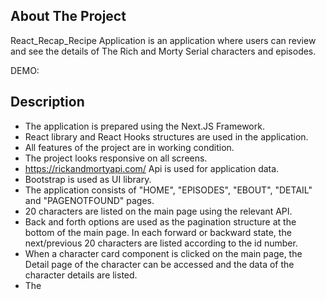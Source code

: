## About The Project
React_Recap_Recipe Application is an application where users can review and see the details of The Rich and Morty Serial characters and episodes.

DEMO: 

<!-- DESCRİPTİON -->
## Description
- The application is prepared using the Next.JS Framework.
- React library and React Hooks structures are used in the application.
- All features of the project are in working condition.
- The project looks responsive on all screens.
- https://rickandmortyapi.com/ Api is used for application data.
- Bootstrap is used as UI library.
- The application consists of "HOME", "EPISODES", "EBOUT", "DETAIL" and "PAGENOTFOUND" pages.
- 20 characters are listed on the main page using the relevant API.
- Back and forth options are used as the pagination structure at the bottom of the main page. In each forward or backward state, the next/previous 20 characters are listed according to the id number.
- When a character card component is clicked on the main page, the Detail page of the character can be accessed and the data of the character details are listed.
- The <title> information is given as the character title on the detail page.
- After 20 characters on the login page, other characters can be accessed from the pagination structure. Since the pagination structure is used, the desired virtual scroll is not used in the case.
- The detail page has been prepared with Server Side Rendering and is in dynamic working condition.
- Application dependencies are managed with npm package manager.

<p align="right">(<a href="#top">back to top</a>)</p>

<!-- PROJECT OUTCOME -->
## Project Outcome
![Project gif](food-search-app.gif)

# Getting Started with Create React App

This project was bootstrapped with [Create React App](https://github.com/facebook/create-react-app).

## Available Scripts

In the project directory, you can run:

### `yarn start`

Runs the app in the development mode.\
Open [http://localhost:3000](http://localhost:3000) to view it in your browser.

The page will reload when you make changes.\
You may also see any lint errors in the console.

### `yarn test`

Launches the test runner in the interactive watch mode.\
See the section about [running tests](https://facebook.github.io/create-react-app/docs/running-tests) for more information.

### `yarn build`

Builds the app for production to the `build` folder.\
It correctly bundles React in production mode and optimizes the build for the best performance.

The build is minified and the filenames include the hashes.\
Your app is ready to be deployed!

See the section about [deployment](https://facebook.github.io/create-react-app/docs/deployment) for more information.

### `yarn eject`

**Note: this is a one-way operation. Once you `eject`, you can't go back!**

If you aren't satisfied with the build tool and configuration choices, you can `eject` at any time. This command will remove the single build dependency from your project.

Instead, it will copy all the configuration files and the transitive dependencies (webpack, Babel, ESLint, etc) right into your project so you have full control over them. All of the commands except `eject` will still work, but they will point to the copied scripts so you can tweak them. At this point you're on your own.

You don't have to ever use `eject`. The curated feature set is suitable for small and middle deployments, and you shouldn't feel obligated to use this feature. However we understand that this tool wouldn't be useful if you couldn't customize it when you are ready for it.

## Learn More

You can learn more in the [Create React App documentation](https://facebook.github.io/create-react-app/docs/getting-started).

To learn React, check out the [React documentation](https://reactjs.org/).

### Code Splitting

This section has moved here: [https://facebook.github.io/create-react-app/docs/code-splitting](https://facebook.github.io/create-react-app/docs/code-splitting)

### Analyzing the Bundle Size

This section has moved here: [https://facebook.github.io/create-react-app/docs/analyzing-the-bundle-size](https://facebook.github.io/create-react-app/docs/analyzing-the-bundle-size)

### Making a Progressive Web App

This section has moved here: [https://facebook.github.io/create-react-app/docs/making-a-progressive-web-app](https://facebook.github.io/create-react-app/docs/making-a-progressive-web-app)

### Advanced Configuration

This section has moved here: [https://facebook.github.io/create-react-app/docs/advanced-configuration](https://facebook.github.io/create-react-app/docs/advanced-configuration)

### Deployment

This section has moved here: [https://facebook.github.io/create-react-app/docs/deployment](https://facebook.github.io/create-react-app/docs/deployment)

### `yarn build` fails to minify

This section has moved here: [https://facebook.github.io/create-react-app/docs/troubleshooting#npm-run-build-fails-to-minify](https://facebook.github.io/create-react-app/docs/troubleshooting#npm-run-build-fails-to-minify)
